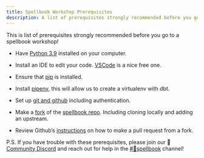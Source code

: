 ```yaml
---
title: Spellbook Workshop Prerequisites
description: A list of prerequisites strongly recommended before you go to a spellbook workshop!
---
```


This is list of prerequisites strongly recommended before you go to a spellbook workshop!

- Have [Python 3.9](https://realpython.com/installing-python/) installed on your computer.

- Install an IDE to edit your code. [VSCode](https://code.visualstudio.com/) is a nice free one.

- Ensure that [pip](https://pip.pypa.io/en/stable/installation/) is installed.

- Install [pipenv](https://pypi.org/project/pipenv/), this will allow us to create a virtualenv with dbt.

- Set up [git and github](https://docs.github.com/en/get-started/quickstart/set-up-git) including authentication.

- Make a [fork](https://docs.github.com/en/get-started/quickstart/fork-a-repo) of the [spellbook repo](https://github.com/duneanalytics/spellbook). Including cloning locally and adding an upstream.

- Review Github’s [instructions](https://docs.github.com/en/pull-requests/collaborating-with-pull-requests/proposing-changes-to-your-work-with-pull-requests/creating-a-pull-request-from-a-fork) on how to make a pull request from a fork.

P.S. If you have trouble with these prerequisites, please join our 🧙[Community Discord](https://discord.gg/BJBHFR6sdy) and reach out for help in the [#📜spellbook](https://discord.com/channels/757637422384283659/999683200563564655) channel!
